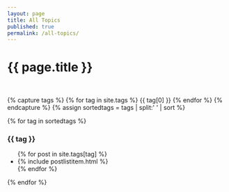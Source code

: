 ```yaml
---
layout: page
title: All Topics
published: true
permalink: /all-topics/
---
```


<h1>{{ page.title }}</h1>
<p>&nbsp;</p>

{% capture tags %}
  {% for tag in site.tags %}
    {{ tag[0] }}
  {% endfor %}
{% endcapture %}
{% assign sortedtags = tags | split:' ' | sort %}

{% for tag in sortedtags %}
  <h3 id="{{ tag }}">{{ tag }}</h3>
  <ul>
  {% for post in site.tags[tag] %}
    <li>
      {% include postlistitem.html %}
    </li>
  {% endfor %}
  </ul>
{% endfor %}
